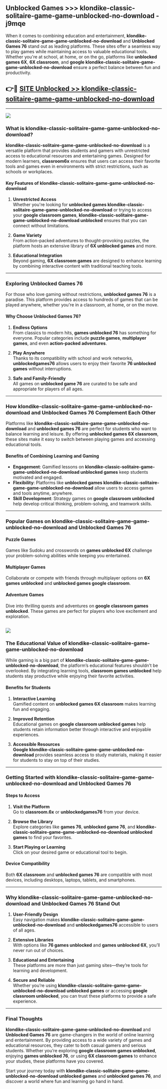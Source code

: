 ## Unblocked Games >>> klondike-classic-solitaire-game-game-unblocked-no-download - j9mqe 

When it comes to combining education and entertainment, **klondike-classic-solitaire-game-game-unblocked-no-download** and **Unblocked Games 76** stand out as leading platforms. These sites offer a seamless way to play games while maintaining access to valuable educational tools. Whether you're at school, at home, or on the go, platforms like **unblocked games 6X**, **6X classroom**, and **google klondike-classic-solitaire-game-game-unblocked-no-download** ensure a perfect balance between fun and productivity.
## 👉🔴 [SITE Unblocked >> klondike-classic-solitaire-game-game-unblocked-no-download](http://unblockedgames.edu.pl?title=klondike-classic-solitaire-game-game-unblocked-no-download&ref=24J)
---
<a href="http://unblockedgames.edu.pl?title=klondike-classic-solitaire-game-game-unblocked-no-download&ref=24J/"><img src="https://github.com/user-attachments/assets/438f12ca-57a4-47a3-8ead-c64da593a1e5"/></a>
### What is klondike-classic-solitaire-game-game-unblocked-no-download?  

**klondike-classic-solitaire-game-game-unblocked-no-download** is a versatile platform that provides students and gamers with unrestricted access to educational resources and entertaining games. Designed for modern learners, **classroom6x** ensures that users can access their favorite tools and games even in environments with strict restrictions, such as schools or workplaces.  

#### Key Features of klondike-classic-solitaire-game-game-unblocked-no-download  

1. **Unrestricted Access**  
   Whether you're looking for **unblocked games klondike-classic-solitaire-game-game-unblocked-no-download** or trying to access your **google classroom games**, **klondike-classic-solitaire-game-game-unblocked-no-download unblocked** ensures that you can connect without limitations.  

2. **Game Variety**  
   From action-packed adventures to thought-provoking puzzles, the platform hosts an extensive library of **6X unblocked games** and more.  

3. **Educational Integration**  
   Beyond gaming, **6X classroom games** are designed to enhance learning by combining interactive content with traditional teaching tools.  



---

### Exploring Unblocked Games 76  

For those who love gaming without restrictions, **unblocked games 76** is a paradise. This platform provides access to hundreds of games that can be played anywhere, whether you're in a classroom, at home, or on the move.  

#### Why Choose Unblocked Games 76?  

1. **Endless Options**  
   From classics to modern hits, **games unblocked 76** has something for everyone. Popular categories include **puzzle games**, **multiplayer games**, and even **action-packed adventures**.  

2. **Play Anywhere**  
   Thanks to its compatibility with school and work networks, **unblockedgames76** allows users to enjoy their favorite **76 unblocked games** without interruptions.  

3. **Safe and Family-Friendly**  
   All games on **unblocked game 76** are curated to be safe and appropriate for players of all ages.  

---

### How klondike-classic-solitaire-game-game-unblocked-no-download and Unblocked Games 76 Complement Each Other  

Platforms like **klondike-classic-solitaire-game-game-unblocked-no-download** and **unblocked games 76** are perfect for students who want to balance learning and leisure. By offering **unblocked games 6X classroom**, these sites make it easy to switch between playing games and accessing educational tools.  

#### Benefits of Combining Learning and Gaming  

- **Engagement**: Gamified lessons on **klondike-classic-solitaire-game-game-unblocked-no-download unblocked games** keep students motivated and engaged.  
- **Flexibility**: Platforms like **unblocked games klondike-classic-solitaire-game-game-unblocked-no-download** allow users to access games and tools anytime, anywhere.  
- **Skill Development**: Strategy games on **google classroom unblocked** help develop critical thinking, problem-solving, and teamwork skills.  

---

### Popular Games on klondike-classic-solitaire-game-game-unblocked-no-download and Unblocked Games 76  

#### Puzzle Games  

Games like Sudoku and crosswords on **games unblocked 6X** challenge your problem-solving abilities while keeping you entertained.  

#### Multiplayer Games  

Collaborate or compete with friends through multiplayer options on **6X games unblocked** and **unblocked games google classroom**.  

#### Adventure Games  

Dive into thrilling quests and adventures on **google classroom games unblocked**. These games are perfect for players who love excitement and exploration.  

<a href="http://download.freeplayer.one?title=klondike-classic-solitaire-game-game-unblocked-no-download&ref=23D/"><img src="https://github.com/user-attachments/assets/fe0c3e91-c8e1-489c-acf0-e2f614c12fb8"/></a>
---

### The Educational Value of klondike-classic-solitaire-game-game-unblocked-no-download  

While gaming is a big part of **klondike-classic-solitaire-game-game-unblocked-no-download**, the platform’s educational features shouldn’t be overlooked. By integrating learning tools, **classroom games unblocked** help students stay productive while enjoying their favorite activities.  

#### Benefits for Students  

1. **Interactive Learning**  
   Gamified content on **unblocked games 6X classroom** makes learning fun and engaging.  

2. **Improved Retention**  
   Educational games on **google classroom unblocked games** help students retain information better through interactive and enjoyable experiences.  

3. **Accessible Resources**  
   **Google klondike-classic-solitaire-game-game-unblocked-no-download** provides seamless access to study materials, making it easier for students to stay on top of their studies.  

---

### Getting Started with klondike-classic-solitaire-game-game-unblocked-no-download and Unblocked Games 76  

#### Steps to Access  

1. **Visit the Platform**  
   Go to **classroom.6x** or **unblockedgames76** from your device.  

2. **Browse the Library**  
   Explore categories like **games 76**, **unblocked game 76**, and **klondike-classic-solitaire-game-game-unblocked-no-download unblocked games** to find your favorites.  

3. **Start Playing or Learning**  
   Click on your desired game or educational tool to begin.  

#### Device Compatibility  

Both **6X classroom** and **unblocked games 76** are compatible with most devices, including desktops, laptops, tablets, and smartphones.  

---

### Why klondike-classic-solitaire-game-game-unblocked-no-download and Unblocked Games 76 Stand Out  

1. **User-Friendly Design**  
   Easy navigation makes **klondike-classic-solitaire-game-game-unblocked-no-download** and **unblockedgames76** accessible to users of all ages.  

2. **Extensive Libraries**  
   With options like **76 games unblocked** and **games unblocked 6X**, you’ll never run out of choices.  

3. **Educational and Entertaining**  
   These platforms are more than just gaming sites—they’re tools for learning and development.  

4. **Secure and Reliable**  
   Whether you’re using **klondike-classic-solitaire-game-game-unblocked-no-download unblocked games** or accessing **google classroom unblocked**, you can trust these platforms to provide a safe experience.  

---

### Final Thoughts  

**klondike-classic-solitaire-game-game-unblocked-no-download** and **Unblocked Games 76** are game-changers in the world of online learning and entertainment. By providing access to a wide variety of games and educational resources, they cater to both casual gamers and serious students. Whether you’re exploring **google classroom games unblocked**, enjoying **games unblocked 76**, or using **6X classroom games** to enhance your studies, these platforms have you covered.  

Start your journey today with **klondike-classic-solitaire-game-game-unblocked-no-download unblocked games** and **unblocked games 76**, and discover a world where fun and learning go hand in hand.  